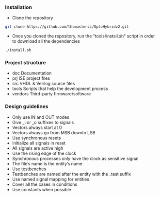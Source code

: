 ### Installation

* Clone the repository
```sh
git clone https://github.com/thomaslenzi/OptoHybridv2.git
```
* Once you cloned the repository, run the "tools/install.sh" script in order to download all the dependencies
```sh
./install.sh
```

### Project structure

- doc       Documentation
- prj       ISE project files
- src       VHDL & Verilog source files
- tools     Scripts that help the development process
- vendors   Third-party firmware/software

### Design guidelines

- Only use IN and OUT modes
- Give _i or _o suffixes to signals
- Vectors always start at 0
- Vectors always go from MSB downto LSB
- Use synchronous resets
- Initialize all signals in reset
- All signals are active high
- Use the rising edge of the clock
- Synchronous processes only have the clock as sensitive signal
- The file’s name is the entity’s name
- Use testbenches
- Testbenches are named after the entity with the _test suffix
- Use named signal mapping for entities
- Cover all the cases in conditions
- Use constants when possible
